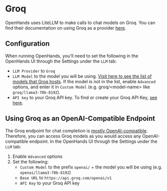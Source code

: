 # Groq

OpenHands uses LiteLLM to make calls to chat models on Groq. You can find their documentation on using Groq as a 
provider [here](https://docs.litellm.ai/docs/providers/groq).

## Configuration

When running OpenHands, you'll need to set the following in the OpenHands UI through the Settings under the `LLM` tab:
- `LLM Provider` to `Groq`
- `LLM Model` to the model you will be using. [Visit here to see the list of
models that Groq hosts](https://console.groq.com/docs/models). If the model is not in the list, 
enable `Advanced` options, and enter it in `Custom Model` (e.g. groq/&lt;model-name&gt; like `groq/llama3-70b-8192`).
- `API key` to your Groq API key. To find or create your Groq API Key, [see here](https://console.groq.com/keys).

## Using Groq as an OpenAI-Compatible Endpoint

The Groq endpoint for chat completion is [mostly OpenAI-compatible](https://console.groq.com/docs/openai). Therefore, you can access Groq models as you
would access any OpenAI-compatible endpoint. In the OpenHands UI through the Settings under the `LLM` tab:
1. Enable `Advanced` options
2. Set the following:
   - `Custom Model` to the prefix `openai/` + the model you will be using (e.g. `openai/llama3-70b-8192`)
   - `Base URL` to `https://api.groq.com/openai/v1`
   - `API Key` to your Groq API key
